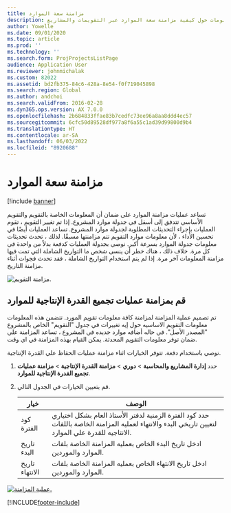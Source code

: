 ```yaml
---
title: مزامنة سعة الموارد
description: يوفر هذا المقال معلومات حول كيفية مزامنة سعة الموارد عبر التقويمات والمشاريع.
author: Yowelle
ms.date: 09/01/2020
ms.topic: article
ms.prod: ''
ms.technology: ''
ms.search.form: ProjProjectsListPage
audience: Application User
ms.reviewer: johnmichalak
ms.custom: 82022
ms.assetid: bd2fb375-84c6-428a-8e54-f0f719045898
ms.search.region: Global
ms.author: andchoi
ms.search.validFrom: 2016-02-28
ms.dyn365.ops.version: AX 7.0.0
ms.openlocfilehash: 2b684833ffae83b7cedfc73ee96a8aa8ddd4ec57
ms.sourcegitcommit: 6cfc50d89528df977a8f6a55c1ad39d99800d9b4
ms.translationtype: HT
ms.contentlocale: ar-SA
ms.lasthandoff: 06/03/2022
ms.locfileid: "8920688"
---
```

# <a name="synchronize-resource-capacity"></a>مزامنة سعة الموارد

[!include [banner](../includes/banner.md)]

تساعد عمليات مزامنة الموارد على ضمان أن المعلومات الخاصة بالتقويم والتقويم الأساسي تتدفق إلى أسفل في جدولة موارد المشروع. إذا تم تغيير التقويم ، تقوم العمليات بإجراء التحديثات المطلوبة لجدولة موارد المشروع. تساعد العمليات أيضًا في تحسين الأداء ، لأن معلومات موارد التقويم تتم مزامنتها مسبقًا. لذلك ، تحدث تحديثات معلومات جدولة الموارد بسرعة أكبر. نوصي بجدولة العمليات كدفعة بدلاً من واحدة في كل مرة. خلاف ذلك ، هناك خطر أن ينسى شخص ما التواريخ الشاملة التي تمت فيها مزامنة المعلومات آخر مرة. إذا لم يتم استخدام التواريخ الشاملة ، فقد تحدث فجوات أثناء مزامنة التاريخ.

![مزامنة التقويم.](./media/projectresourcing04-1024x471.jpg)

## <a name="synchronize-resource-capacity-roll-ups"></a>قم بمزامنة عمليات تجميع القدرة الإنتاجية للموارد

تم تصميم عملية المزامنة لمزامنة كافة معلومات تقويم المورد. تتضمن هذه المعلومات معلومات التقويم الاساسيه حول إيه تغييرات في جدول "التقويم" الخاص بالمشروع "المصدر الأصل". في حاله أضافه موارد جديده في المشروع ، تساعد المزامنة علي ضمان توفر معلومات التقويم المحدثة. يمكن القيام بهذه المزامنة في اي وقت.

نوصي باستخدام دفعة. تتوفر الخيارات اثناء مزامنة عمليات الحفاظ علي القدرة الإنتاجية.

1. حدد **إدارة المشاريع والمحاسبة** &gt; **دوري** &gt; **مزامنة القدرة الإنتاجية** &gt; **مزامنة عمليات تجميع القدرة الإنتاجية للموارد‬**.
2. قم بتعيين الخيارات في الجدول التالي.

    | خيار      | ‏‏الوصف |
    |-------------|-------------|
    | كود الفترة | حدد كود الفترة الزمنية لدفتر الأستاذ العام بشكل اختياري لتعيين تاريخي البدء والانتهاء لعمليه المزامنة الخاصة باللفات الانتاجيه للقدرة علي الموارد. |
    | تاريخ البدء  | ادخل تاريخ البدء الخاص بعمليه المزامنة الخاصة بلفات الموارد والموردين. |
    | تاريخ الانتهاء    | ادخل تاريخ الانتهاء الخاص بعمليه المزامنة الخاصة بلفات الموارد والموردين. |

[![عملية المزامنة.](./media/projectresourcing09.jpg)](./media/projectresourcing09.jpg)


[!INCLUDE[footer-include](../includes/footer-banner.md)]